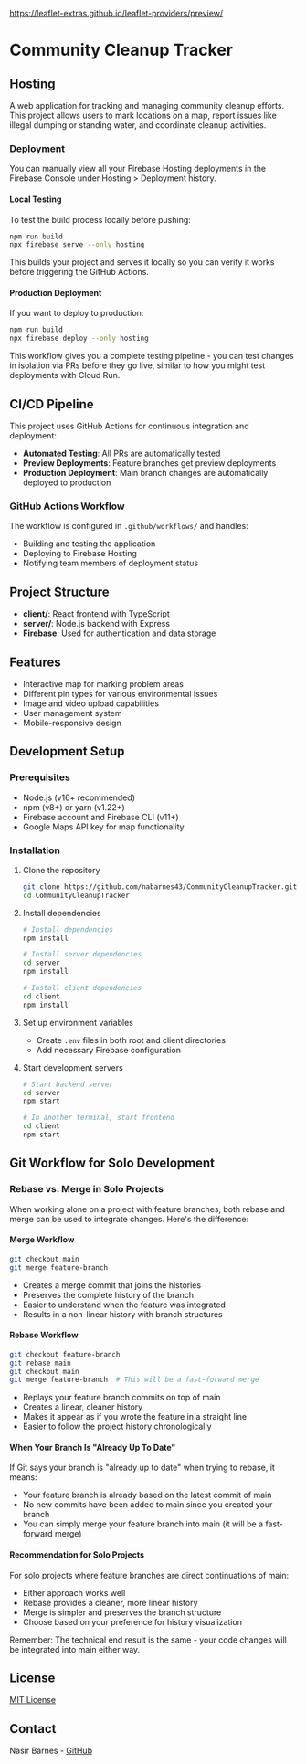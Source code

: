 https://leaflet-extras.github.io/leaflet-providers/preview/
# Community Cleanup Tracker

## Hosting

A web application for tracking and managing community cleanup efforts. This project allows users to mark locations on a map, report issues like illegal dumping or standing water, and coordinate cleanup activities.

### Deployment

You can manually view all your Firebase Hosting deployments in the Firebase Console under Hosting > Deployment history.

#### Local Testing

To test the build process locally before pushing:
```bash
npm run build
npx firebase serve --only hosting
```
This builds your project and serves it locally so you can verify it works before triggering the GitHub Actions.

#### Production Deployment

If you want to deploy to production:
```bash
npm run build
npx firebase deploy --only hosting
```

This workflow gives you a complete testing pipeline - you can test changes in isolation via PRs before they go live, similar to how you might test deployments with Cloud Run.

## CI/CD Pipeline

This project uses GitHub Actions for continuous integration and deployment:

- **Automated Testing**: All PRs are automatically tested
- **Preview Deployments**: Feature branches get preview deployments
- **Production Deployment**: Main branch changes are automatically deployed to production

### GitHub Actions Workflow

The workflow is configured in `.github/workflows/` and handles:
- Building and testing the application
- Deploying to Firebase Hosting
- Notifying team members of deployment status

## Project Structure

- **client/**: React frontend with TypeScript
- **server/**: Node.js backend with Express
- **Firebase**: Used for authentication and data storage

## Features

- Interactive map for marking problem areas
- Different pin types for various environmental issues
- Image and video upload capabilities
- User management system
- Mobile-responsive design

## Development Setup

### Prerequisites

- Node.js (v16+ recommended)
- npm (v8+) or yarn (v1.22+)
- Firebase account and Firebase CLI (v11+)
- Google Maps API key for map functionality

### Installation

1. Clone the repository
   ```bash
   git clone https://github.com/nabarnes43/CommunityCleanupTracker.git
   cd CommunityCleanupTracker
   ```

2. Install dependencies
   ```bash
   # Install dependencies
   npm install
   
   # Install server dependencies
   cd server
   npm install
   
   # Install client dependencies
   cd client
   npm install
   ```

3. Set up environment variables
   - Create `.env` files in both root and client directories
   - Add necessary Firebase configuration

4. Start development servers
   ```bash
   # Start backend server
   cd server
   npm start
   
   # In another terminal, start frontend
   cd client
   npm start
   ```

## Git Workflow for Solo Development

### Rebase vs. Merge in Solo Projects

When working alone on a project with feature branches, both rebase and merge can be used to integrate changes. Here's the difference:

#### Merge Workflow

```bash
git checkout main
git merge feature-branch
```

- Creates a merge commit that joins the histories
- Preserves the complete history of the branch
- Easier to understand when the feature was integrated
- Results in a non-linear history with branch structures

#### Rebase Workflow

```bash
git checkout feature-branch
git rebase main
git checkout main
git merge feature-branch  # This will be a fast-forward merge
```

- Replays your feature branch commits on top of main
- Creates a linear, cleaner history
- Makes it appear as if you wrote the feature in a straight line
- Easier to follow the project history chronologically

#### When Your Branch Is "Already Up To Date"

If Git says your branch is "already up to date" when trying to rebase, it means:
- Your feature branch is already based on the latest commit of main
- No new commits have been added to main since you created your branch
- You can simply merge your feature branch into main (it will be a fast-forward merge)

#### Recommendation for Solo Projects

For solo projects where feature branches are direct continuations of main:
- Either approach works well
- Rebase provides a cleaner, more linear history
- Merge is simpler and preserves the branch structure
- Choose based on your preference for history visualization

Remember: The technical end result is the same - your code changes will be integrated into main either way.

## License

[MIT License](LICENSE)

## Contact

Nasir Barnes - [GitHub](https://github.com/nabarnes43) 